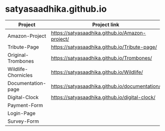 # satyasaadhika.github.io


|  Project             | Project link       |
|----------------      |--------------      |
|  Amazon-Project      |  https://satyasaadhika.github.io/Amazon-project/
|  Tribute-Page        |  https://satyasaadhika.github.io/Tribute-page/
|  Original-Trombones  |  https://satyasaadhika.github.io/Trombones/
|  Wildlife-Chornicles |  https://satyasaadhika.github.io/Wildlife/
|  Documentation-page  |  https://satyasaadhika.github.io/documentation/
|  Digital-Clock       |  https://satyasaadhika.github.io/digital-clock/
|  Payment-Form        |
|  Login-Page          |
|  Survey-Form         |
